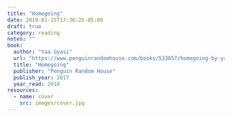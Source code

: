 ```yaml
---
title: "Homegoing"
date: 2019-01-15T17:36:25-05:00
draft: true
category: reading
notes: ""
book:
  author: "Yaa Gyasi"
  url: "https://www.penguinrandomhouse.com/books/533857/homegoing-by-yaa-gyasi/9781101971062"
  title: "Homegoing"
  publisher: "Penguin Random House"
  publish_year: 2017
  year_read: 2018
resources:
  - name: cover
    src: images/cover.jpg
---
```


